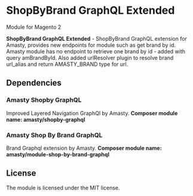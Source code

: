 # ShopByBrand GraphQL Extended

Module for Magento 2

**ShopByBrand GraphQL Extended** - ShopByBrand GraphQL extension for Amasty, provides new endpoints for module such as get brand by id.
Amasty module has no endpoint to retrieve one brand by id - added with query amBrandById.
Also added urlResolver plugin to resolve brand url_alias and 
return AMASTY_BRAND type for url.

## Dependencies

### Amasty Shopby GraphQL

Improved Layered Navigation GraphQl by Amasty.
**Composer module name: amasty/shopby-graphql**

### Amasty Shop By Brand GraphQL

Brand Graphql extension by Amasty.
**Composer module name: amasty/module-shop-by-brand-graphql**

## License

The module is licensed under the MIT license.
